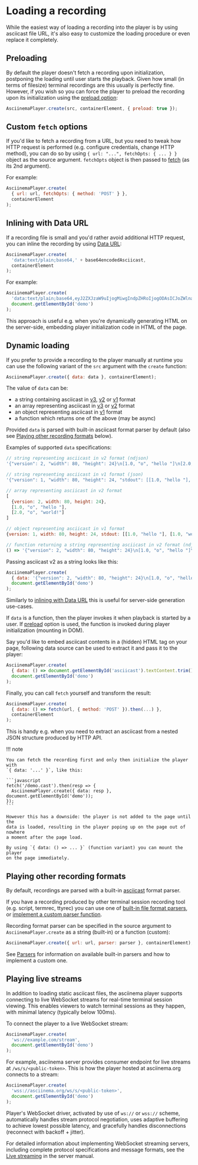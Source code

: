 # Loading a recording

While the easiest way of loading a recording into the player is by using
asciicast file URL, it's also easy to customize the loading procedure or even
replace it completely.

## Preloading

By default the player doesn't fetch a recording upon initialization, postponing
the loading until user starts the playback. Given how small (in terms of
filesize) terminal recordings are this usually is perfectly fine. However, if
you wish so you can force the player to preload the recording upon its
initialization using the [preload option](options.md#preload):

```javascript
AsciinemaPlayer.create(src, containerElement, { preload: true });
```

## Custom `fetch` options

If you'd like to fetch a recording from a URL, but you need to tweak how HTTP
request is performed (e.g. configure credentials, change HTTP method), you can
do so by using `{ url: "...", fetchOpts: { ... } }` object as the source
argument.  `fetchOpts` object is then passed to
[fetch](https://developer.mozilla.org/en-US/docs/Web/API/fetch) (as its 2nd
argument).

For example:

```javascript
AsciinemaPlayer.create(
  { url: url, fetchOpts: { method: 'POST' } },
  containerElement
);
```

## Inlining with Data URL

If a recording file is small and you'd rather avoid additional HTTP request, you
can inline the recording by using [Data
URL](https://developer.mozilla.org/en-US/docs/Web/HTTP/Basics_of_HTTP/Data_URIs):

```javascript
AsciinemaPlayer.create(
  'data:text/plain;base64,' + base64encodedAsciicast,
  containerElement
);
```

For example:

```javascript
AsciinemaPlayer.create(
  'data:text/plain;base64,eyJ2ZXJzaW9uIjogMiwgIndpZHRoIjogODAsICJoZWlnaHQiOiAyNH0KWzAuMSwgIm8iLCAiaGVsbCJdClswLjUsICJvIiwgIm8gIl0KWzIuNSwgIm8iLCAid29ybGQhXG5cciJdCg==',
  document.getElementById('demo')
);
```

This approach is useful e.g. when you're dynamically generating HTML on the
server-side, embedding player initialization code in HTML of the page.

## Dynamic loading

If you prefer to provide a recording to the player manually at runtime you can
use the following variant of the `src` argument with the `create` function:

```javascript
AsciinemaPlayer.create({ data: data }, containerElement);
```

The value of `data` can be:

- a string containing asciicast in [v3](../asciicast/v3.md), [v2](../asciicast/v2.md) or [v1](../asciicast/v1.md) format
- an array representing asciicast in [v3](../asciicast/v3.md) or [v2](../asciicast/v2.md) format
- an object representing asciicast in [v1](../asciicast/v1.md) format
- a function which returns one of the above (may be async)

Provided `data` is parsed with built-in asciicast format parser by default (also
see [Playing other recording formats](#playing-other-recording-formats) below).

Examples of supported `data` specifications:

```javascript
// string representing asciicast in v2 format (ndjson)
'{"version": 2, "width": 80, "height": 24}\n[1.0, "o", "hello "]\n[2.0, "o", "world!"]';
```

```javascript
// string representing asciicast in v1 format (json)
'{"version": 1, "width": 80, "height": 24, "stdout": [[1.0, "hello "], [1.0, "world!"]]}';
```

```javascript
// array representing asciicast in v2 format
[
  {version: 2, width: 80, height: 24},
  [1.0, "o", "hello "],
  [2.0, "o", "world!"]
]
```

```javascript
// object representing asciicast in v1 format
{version: 1, width: 80, height: 24, stdout: [[1.0, "hello "], [1.0, "world!"]]};
```

```javascript
// function returning a string representing asciicast in v2 format (ndjson)
() => '{"version": 2, "width": 80, "height": 24}\n[1.0, "o", "hello "]\n[2.0, "o", "world!"]';
```

Passing asciicast v2 as a string looks like this:

```javascript
AsciinemaPlayer.create(
  { data: '{"version": 2, "width": 80, "height": 24}\n[1.0, "o", "hello "]\n[2.0, "o", "world!"]' },
  document.getElementById('demo')
);
```

Similarly to [inlining with Data URL](#inlining-with-data-url) this is useful
for server-side generation use-cases.

If `data` is a function, then the player invokes it when playback is started by
a user. If [preload](options.md#preload) option is used, the function is invoked
during player initialization (mounting in DOM).

Say you'd like to embed asciicast contents in a (hidden) HTML tag on your page,
following data source can be used to extract it and pass it to the player:

```javascript
AsciinemaPlayer.create(
  { data: () => document.getElementById('asciicast').textContent.trim() },
  document.getElementById('demo')
);
```

Finally, you can call `fetch` yourself and transform the result:

```javascript
AsciinemaPlayer.create(
  { data: () => fetch(url, { method: 'POST' }).then(...) },
  containerElement
);
```

This is handy e.g. when you need to extract an asciicast from a nested JSON
structure produced by HTTP API.

!!! note

    You can fetch the recording first and only then initialize the player with
    `{ data: '...' }`, like this:

    ```javascript
    fetch('/demo.cast').then(resp => {
      AsciinemaPlayer.create({ data: resp }, document.getElementById('demo'));
    });
    ```

    However this has a downside: the player is not added to the page until the
    data is loaded, resulting in the player poping up on the page out of nowhere
    a moment after the page load.

    By using `{ data: () => ... }` (function variant) you can mount the player
    on the page immediately.

## Playing other recording formats

By default, recordings are parsed with a built-in
[asciicast](../asciicast/v3.md) format parser.

If you have a recording produced by other terminal session recording tool (e.g.
script, termrec, ttyrec) you can use one of [built-in file format
parsers](parsers.md#built-in-parsers), or [implement a custom parser
function](parsers.md#custom-parsers).

Recording format parser can be specified in the source argument to
`AsciinemaPlayer.create` as a string (built-in) or a function (custom):

```javascript
AsciinemaPlayer.create({ url: url, parser: parser }, containerElement);
```

See [Parsers](parsers.md) for information on available built-in parsers and how
to implement a custom one.

## Playing live streams

In addition to loading static asciicast files, the asciinema player supports
connecting to live WebSocket streams for real-time terminal session viewing.
This enables viewers to watch terminal sessions as they happen, with minimal
latency (typically below 100ms).

To connect the player to a live WebSocket stream:

```javascript
AsciinemaPlayer.create(
  'ws://example.com/stream',
  document.getElementById('demo')
);
```

For example, asciinema server provides consumer endpoint for live streams at
`/ws/s/<public-token>`. This is how the player hosted at asciinema.org connects
to a stream:

```javascript
AsciinemaPlayer.create(
  'wss://asciinema.org/ws/s/<public-token>',
  document.getElementById('demo')
);
```

Player's WebSocket driver, activated by use of `ws://` or `wss://` scheme,
automatically handles stream protocol negotiation, uses adaptive buffering to
achieve lowest possible latency, and gracefully handles disconnections
(reconnect with backoff + jitter).

For detailed information about implementing WebSocket streaming servers,
including complete protocol specifications and message formats, see the [Live
streaming](../server/streaming.md) in the server manual.
